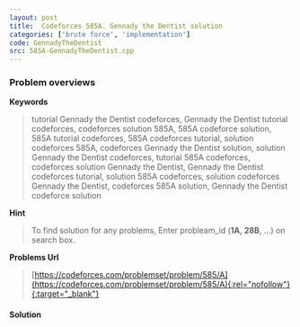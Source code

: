 ```yaml
---
layout: post
title:  Codeforces 585A. Gennady the Dentist solution
categories: ['brute force', 'implementation']
code: GennadyTheDentist
src: 585A-GennadyTheDentist.cpp
---
```

### **Problem overviews**

**Keywords**
> tutorial Gennady the Dentist codeforces, Gennady the Dentist tutorial codeforces, codeforces solution 585A, 585A codeforce solution, 585A tutorial codeforces, 585A codeforces tutorial, solution codeforces 585A, codeforces Gennady the Dentist solution, solution Gennady the Dentist codeforces, tutorial 585A codeforces, codeforces solution Gennady the Dentist, Gennady the Dentist codeforces tutorial, solution 585A codeforces, solution codeforces Gennady the Dentist, codeforces 585A solution, Gennady the Dentist codeforce solution

**Hint**
> To find solution for any problems, Enter probleam_id (**1A, 28B**, ...) on search box. 

**Problems Url**
> [https://codeforces.com/problemset/problem/585/A](https://codeforces.com/problemset/problem/585/A){:rel="nofollow"}{:target="_blank"}

#### **Solution**



